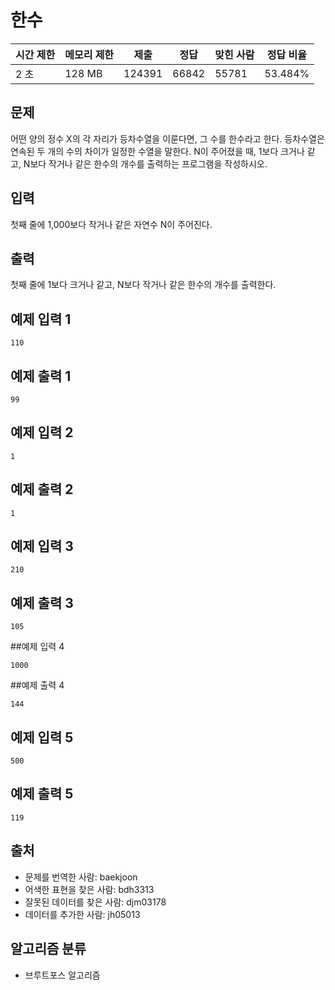 # 한수

|시간 제한|	메모리 제한|	제출|	정답|	맞힌 사람|	정답 비율|
|---|---|---|---|---|---|
|2 초|	128 MB|	124391	|66842|	55781|	53.484%|

## 문제

어떤 양의 정수 X의 각 자리가 등차수열을 이룬다면, 그 수를 한수라고 한다. 등차수열은 연속된 두 개의 수의 차이가 일정한 수열을 말한다. N이 주어졌을 때, 1보다 크거나 같고, N보다 작거나 같은 한수의 개수를 출력하는 프로그램을 작성하시오.

## 입력

첫째 줄에 1,000보다 작거나 같은 자연수 N이 주어진다.

## 출력

첫째 줄에 1보다 크거나 같고, N보다 작거나 같은 한수의 개수를 출력한다.

## 예제 입력 1

```
110
```

## 예제 출력 1

```
99
```

## 예제 입력 2

```
1
```

## 예제 출력 2

```
1
```

## 예제 입력 3

```
210
```

## 예제 출력 3

```
105
```

##예제 입력 4

```
1000
```

##예제 출력 4

```
144
```

## 예제 입력 5

```
500
```

## 예제 출력 5

```
119
```

## 출처
- 문제를 번역한 사람: baekjoon
- 어색한 표현을 찾은 사람: bdh3313
- 잘못된 데이터를 찾은 사람: djm03178
- 데이터를 추가한 사람: jh05013

## 알고리즘 분류
- 브루트포스 알고리즘